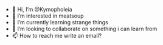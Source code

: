 - 👋 Hi, I’m @Kymopholeia
- 👀 I’m interested in meatsoup
- 🌱 I’m currently learning strange things
- 💞️ I’m looking to collaborate on something i can learn from
- 📫 How to reach me write an email?

<!---
Kymopholeia/Kymopholeia is a ✨ special ✨ repository because its `README.md` (this file) appears on your GitHub profile.
You can click the Preview link to take a look at your changes.
--->
